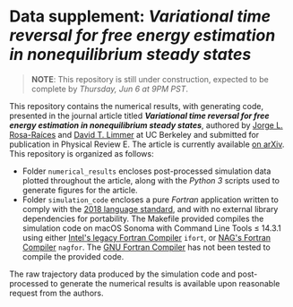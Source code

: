 # Data supplement: _Variational time reversal for free energy estimation in nonequilibrium steady states_

> __NOTE__: This repository is still under construction, expected to be complete by _Thursday, Jun 6 at 9PM PST_.

This repository contains the numerical results, with generating code, presented in the journal article titled ___Variational time reversal for free energy estimation in nonequilibrium steady states___, authored by [Jorge L. Rosa-Raíces](mailto:jrosaraices@berkeley.edu) and [David T. Limmer](mailto:dlimmer@berkeley.edu) at UC Berkeley and submitted for publication in Physical Review E.  The article is currently available [on arXiv](https://arxiv.org/abs/2406.01582).  This repository is organized as follows:

- Folder `numerical_results` encloses post-processed simulation data plotted throughout the article, along with the _Python 3_ scripts used to generate figures for the article.
- Folder `simulation_code` encloses a pure _Fortran_ application written to comply with the [2018 language standard](https://wg5-fortran.org/f2018.html), and with no external library dependencies for portability.  The Makefile provided compiles the simulation code on macOS Sonoma with Command Line Tools ≤ 14.3.1 using either [Intel's legacy Fortran Compiler](https://www.intel.com/content/www/us/en/developer/tools/oneapi/fortran-compiler.html) `ifort`, or [NAG's Fortran Compiler](https://nag.com/fortran-compiler/) `nagfor`.  The [GNU Fortran Compiler](https://gcc.gnu.org/fortran/) has not been tested to compile the provided code.

The raw trajectory data produced by the simulation code and post-processed to generate the numerical results is available upon reasonable request from the authors. <!--Input files are provided to generate the same data, together with processing scripts, are included together with the processed data files.-->

